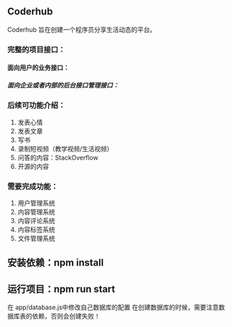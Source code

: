 ## Coderhub
Coderhub 旨在创建一个程序员分享生活动态的平台。

### 完整的项目接口：
#### 面向用户的业务接口：

##### 面向企业或者内部的后台接口管理接口：

### 后续可功能介绍：
  1. 发表心情
  2. 发表文章
  3. 写书
  4. 录制短视频（教学视频/生活视频）
  5. 问答的内容：StackOverflow
  6. 开源的内容

### 需要完成功能：
 1. 用户管理系统
 2. 内容管理系统
 3. 内容评论系统
 4. 内容标签系统
 5. 文件管理系统
 
 ## 安装依赖：npm install
 ## 运行项目：npm run start
 
 在 app/database.js中修改自己数据库的配置
 在创建数据库的时候，需要注意数据库表的依赖，否则会创建失败！
